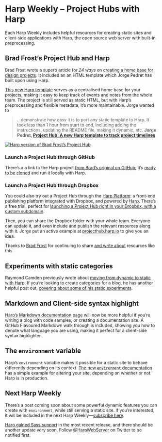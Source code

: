 # Harp Weekly – Project Hubs with Harp

Each Harp Weekly includes helpful resources for creating static sites and client-side applications with Harp, the open source web server with built-in preprocessing.

## Brad Frost’s Project Hub and Harp

Brad Frost wrote a superb article for <cite>24 ways</cite> on [creating a home base for design projects](http://24ways.org/2013/project-hubs/). It included an an HTML template which Jorge Pedret has built upon using Harp.

[This new Harp template](http://jorgepedret.com/posts/harp-project-hub) serves as a centralised home base for your projects, making it easy to keep track of events and notes from the whole team. The project is still served as static HTML, but with Harp’s preprocessing and flexible metadata, it’s more maintainable. Jorge wanted to

> …demonstrate how easy it is to port any static template to Harp. It took less than 1 hour from start to end, including adding the instructions, updating the README file, making it dynamic, etc.
> __Jorge Pedret, [Project Hub: A new Harp template to track project timelines](http://jorgepedret.com/posts/harp-project-hub)__

[![Harp version of Brad Frost’s Project Hub](images/harp-weekly-harp-project-hub.png)](http://jorgepedret.com/posts/harp-project-hub)

### Launch a Project Hub through GitHub

There’s a a link to the Harp project [from Brad’s original on GitHub](https://github.com/bradfrost/project-hub#resources); it’s [ready to be cloned](https://github.com/jorgepedret/harp-project-hub) and run it locally with Harp.

### Launch a Project Hub through Dropbox

You could also try out a Project Hub through the [Harp Platform](https://www.harp.io): a front-end publishing platform integrated with Dropbox, and powered by [Harp](https://github.com/sintaxi/harp). There’s a free trial, perfect for [launching a Project Hub right in your Dropbox, with a custom subdomain](https://harp.io/apps/new?boilerplate=jorgepedret/harp-project-hub).

Then, you can share the Dropbox folder with your whole team. Everyone can update it, and even include and publish the relevant resources along with it. Jorge put an active example at [projecthub.harp.io](http://projecthub.harp.io/) to give you an idea.

Thanks to [Brad Frost](https://twitter.com/brad_frost) for continuing to share [and write about](http://bradfrostweb.com/blog/) resources like this.

## Experiments with static categories

Raymond Camden previously wrote about [moving from dynamic to static with Harp](http://www.raymondcamden.com/index.cfm/2013/10/22/Moving-from-dynamic-to-static-with-Harp). If you’re looking to create categories for a blog, he has another helpful post out, [covering about some of his static experiments](http://www.raymondcamden.com/index.cfm/2014/1/2/Some-HarpJS-experiments-involving-categories).

## Markdown and Client-side syntax highlight

[Harp’s Markdown documentation page](https://harp.rip/docs/development/markdown) will now be more helpful if you’re writing a blog with code samples, or creating a documentation site. A GitHub Flavoured Markdown walk through is included, showing you how to denote what language you are using, making it perfect for a client-side syntax highlighter.

## The `environment` variable

Harp’s `environment` variable makes it possible for a static site to behave differently depending on its context. [The new `environment` documentation](https://harp.rip/docs/development/environment) has a simple example for altering your site, depending on whether or not Harp is in production.

## Next Harp Weekly

There’s a post coming soon about some powerful dynamic features you can create with `environment`, while still serving a static site. If you’re interested, it will be included in the next Harp Weekly—[subscribe here](http://harpjs.us7.list-manage1.com/subscribe?u=af92eba03471187c8aa0266e7&id=74381fea66).

[Harp gained Sass support](http://localhost:9000/blog/v0-11-0-sass-support) in the most recent release, and there should be another update very soon. Follow [@HarpWebServer](https://twitter.com/harpwebserver) on Twitter to be notified first.